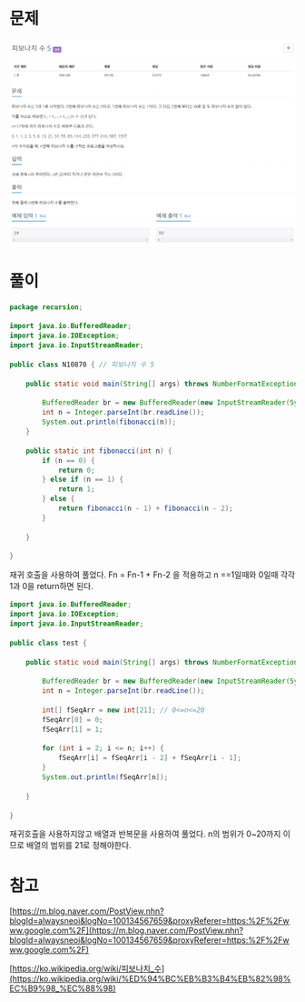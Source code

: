 # 문제

![fibonacciNumber5_image](image/fibonacciNumber5_image.png)

# 풀이

```java
package recursion;

import java.io.BufferedReader;
import java.io.IOException;
import java.io.InputStreamReader;

public class N10870 { // 피보나치 수 5

	public static void main(String[] args) throws NumberFormatException, IOException {

		BufferedReader br = new BufferedReader(new InputStreamReader(System.in));
		int n = Integer.parseInt(br.readLine());
		System.out.println(fibonacci(n));
	}

	public static int fibonacci(int n) {
		if (n == 0) {
			return 0;
		} else if (n == 1) {
			return 1;
		} else {
			return fibonacci(n - 1) + fibonacci(n - 2);
		}

	}

}
```

재귀 호출을 사용하여 풀었다. Fn = Fn-1 + Fn-2 을 적용하고 n ==1일때와 0일때 각각 1과 0을 return하면 된다.

```java
import java.io.BufferedReader;
import java.io.IOException;
import java.io.InputStreamReader;

public class test {

	public static void main(String[] args) throws NumberFormatException, IOException {

		BufferedReader br = new BufferedReader(new InputStreamReader(System.in));
		int n = Integer.parseInt(br.readLine());

		int[] fSeqArr = new int[21]; // 0<=n<=20
		fSeqArr[0] = 0;
		fSeqArr[1] = 1;

		for (int i = 2; i <= n; i++) {
			fSeqArr[i] = fSeqArr[i - 2] + fSeqArr[i - 1];
		}
		System.out.println(fSeqArr[n]);

	}

}
```

재귀호출을 사용하지않고 배열과 반복문을 사용하여 풀었다. n의 범위가 0~20까지 이므로 배열의 범위를 21로 정해야한다.

# 참고

[https://m.blog.naver.com/PostView.nhn?blogId=alwaysneoi&logNo=100134567659&proxyReferer=https:%2F%2Fwww.google.com%2F](https://m.blog.naver.com/PostView.nhn?blogId=alwaysneoi&logNo=100134567659&proxyReferer=https:%2F%2Fwww.google.com%2F)

[https://ko.wikipedia.org/wiki/피보나치_수](https://ko.wikipedia.org/wiki/%ED%94%BC%EB%B3%B4%EB%82%98%EC%B9%98_%EC%88%98)